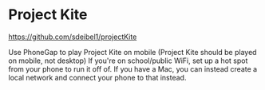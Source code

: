 # Project Kite

https://github.com/sdeibel1/projectKite

Use PhoneGap to play Project Kite on mobile (Project Kite should be played on mobile, not desktop)
If you're on school/public WiFi, set up a hot spot from your phone to run it off of. If you have a Mac, you can 
instead create a local network and connect your phone to that instead.


